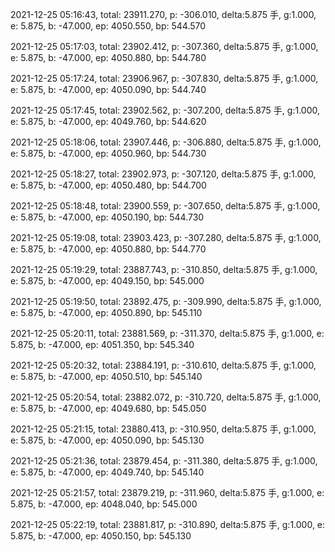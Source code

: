 2021-12-25 05:16:43, total: 23911.270, p: -306.010, delta:5.875 手, g:1.000, e: 5.875, b: -47.000, ep: 4050.550, bp: 544.570

2021-12-25 05:17:03, total: 23902.412, p: -307.360, delta:5.875 手, g:1.000, e: 5.875, b: -47.000, ep: 4050.880, bp: 544.780

2021-12-25 05:17:24, total: 23906.967, p: -307.830, delta:5.875 手, g:1.000, e: 5.875, b: -47.000, ep: 4050.090, bp: 544.740

2021-12-25 05:17:45, total: 23902.562, p: -307.200, delta:5.875 手, g:1.000, e: 5.875, b: -47.000, ep: 4049.760, bp: 544.620

2021-12-25 05:18:06, total: 23907.446, p: -306.880, delta:5.875 手, g:1.000, e: 5.875, b: -47.000, ep: 4050.960, bp: 544.730

2021-12-25 05:18:27, total: 23902.973, p: -307.120, delta:5.875 手, g:1.000, e: 5.875, b: -47.000, ep: 4050.480, bp: 544.700

2021-12-25 05:18:48, total: 23900.559, p: -307.650, delta:5.875 手, g:1.000, e: 5.875, b: -47.000, ep: 4050.190, bp: 544.730

2021-12-25 05:19:08, total: 23903.423, p: -307.280, delta:5.875 手, g:1.000, e: 5.875, b: -47.000, ep: 4050.880, bp: 544.770

2021-12-25 05:19:29, total: 23887.743, p: -310.850, delta:5.875 手, g:1.000, e: 5.875, b: -47.000, ep: 4049.150, bp: 545.000

2021-12-25 05:19:50, total: 23892.475, p: -309.990, delta:5.875 手, g:1.000, e: 5.875, b: -47.000, ep: 4050.890, bp: 545.110

2021-12-25 05:20:11, total: 23881.569, p: -311.370, delta:5.875 手, g:1.000, e: 5.875, b: -47.000, ep: 4051.350, bp: 545.340

2021-12-25 05:20:32, total: 23884.191, p: -310.610, delta:5.875 手, g:1.000, e: 5.875, b: -47.000, ep: 4050.510, bp: 545.140

2021-12-25 05:20:54, total: 23882.072, p: -310.720, delta:5.875 手, g:1.000, e: 5.875, b: -47.000, ep: 4049.680, bp: 545.050

2021-12-25 05:21:15, total: 23880.413, p: -310.950, delta:5.875 手, g:1.000, e: 5.875, b: -47.000, ep: 4050.090, bp: 545.130

2021-12-25 05:21:36, total: 23879.454, p: -311.380, delta:5.875 手, g:1.000, e: 5.875, b: -47.000, ep: 4049.740, bp: 545.140

2021-12-25 05:21:57, total: 23879.219, p: -311.960, delta:5.875 手, g:1.000, e: 5.875, b: -47.000, ep: 4048.040, bp: 545.000

2021-12-25 05:22:19, total: 23881.817, p: -310.890, delta:5.875 手, g:1.000, e: 5.875, b: -47.000, ep: 4050.150, bp: 545.130